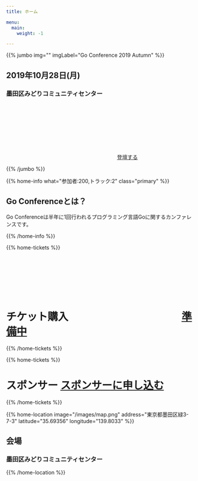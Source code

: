 ```yaml
---
title: ホーム

menu:
  main:
    weight: -1

---
```



{{% jumbo img="" imgLabel="Go Conference 2019 Autumn" %}}

## 2019年10月28日(月) 
### 墨田区みどりコミュニティセンター

<a class="btn primary btn-lg" href="https://www.papercall.io/gocon-tokyo-2019-autumn">
    <svg class="icon icon-cfp"><use xlink:href="#cfp"></use></svg>登壇する
</a>

{{% /jumbo %}}

{{% home-info what="参加者:200,トラック:2" class="primary" %}}
## Go Conferenceとは？

Go Conferenceは半年に1回行われるプログラミング言語Goに関するカンファレンスです。

{{% /home-info %}}

<!-- ... -->
<!-- ... -->
<!-- ... -->

{{% home-tickets %}}
# チケット購入 <a class="btn primary" href="#" target="_blank"><svg class="icon icon-cfp"><use xlink:href="#ticket"></use></svg>準備中</a>

<!--
<ul>
<li>{{< ticket name="一般参加者"
           starts="2019-07-31"
           ends="2019-04-25"
           price="xxx yen"
           info=""
           soldOut="true"
           url="" >}}</li>
</ul>
-->

{{% /home-tickets %}}

{{% home-tickets %}}
# スポンサー <a class="btn primary" href="https://docs.google.com/presentation/d/1O7Qzp9EFJ-1V0J3-PaT6vQNXQYLTN8s5oO87W2AK2ac/edit?usp=sharing" target="_blank">スポンサーに申し込む</a>
{{% /home-tickets %}}


<!-- ... -->

{{% home-location
    image="/images/map.png"
    address="東京都墨田区緑3-7-3"
    latitude="35.69356"
    longitude="139.8033" %}}

## 会場

### 墨田区みどりコミュニティセンター


{{% /home-location %}}

<!-- ... -->
